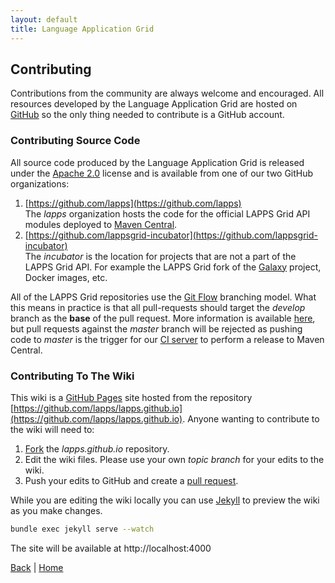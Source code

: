 ```yaml
---
layout: default
title: Language Application Grid
---
```


## Contributing

Contributions from the community are always welcome and encouraged.  All resources developed by the Language Application Grid are hosted on [GitHub](http://github.com) so the only thing needed to contribute is a GitHub account.

### Contributing Source Code

All source code produced by the Language Application Grid is released under the [Apache 2.0](https://www.apache.org/licenses/LICENSE-2.0) license and is available from one of our two GitHub organizations:

1. [https://github.com/lapps](https://github.com/lapps)<br/>
The *lapps* organization hosts the code for the official LAPPS Grid API modules deployed to [Maven Central](https://search.maven.org/#search%7Cga%7C1%7Corg.lappsgrid).
1. [https://github.com/lappsgrid-incubator](https://github.com/lappsgrid-incubator)<br/>
The *incubator* is the location for projects that are not a part of the LAPPS Grid API. For example the LAPPS Grid fork of the [Galaxy](https://github.com/galaxyproject/galaxy) project, Docker images, etc.

All of the LAPPS Grid repositories use the [Git Flow](http://nvie.com/posts/a-successful-git-branching-model/) branching model. What this means in practice is that all pull-requests should target the *develop* branch as the **base** of the pull request.  More information is available [here](technical/github.html), but pull requests against the *master* branch will be rejected as pushing code to *master* is the trigger for our [CI server](https://travis-ci.org/lapps) to perform a release to Maven Central.

### Contributing To The Wiki

This wiki is a [GitHub Pages](https://pages.github.com) site hosted from the repository [https://github.com/lapps/lapps.github.io](https://github.com/lapps/lapps.github.io). Anyone wanting to contribute to the wiki will need to:

1. [Fork](https://help.github.com/articles/fork-a-repo/) the *lapps.github.io* repository.
1. Edit the wiki files. Please use your own *topic branch* for your edits to the wiki.
1. Push your edits to GitHub and create a [pull request](https://help.github.com/articles/creating-a-pull-request/).

While you are editing the wiki locally you can use [Jekyll](https://jekyllrb.com/docs/quickstart/) to preview the wiki as you make changes. 

```bash
bundle exec jekyll serve --watch
```

The site will be available at http://localhost:4000

[Back](/wiki.html) \| [Home](/index.html)
